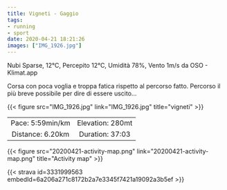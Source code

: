 ```yaml
---
title: Vigneti - Gaggio
tags:
- running
- sport
date: 2020-04-21 18:21:26
images: ["IMG_1926.jpg"]
---
```


Nubi Sparse, 12°C, Percepito 12°C, Umidità 78%, Vento 1m/s da OSO - Klimat.app

Corsa con poca voglia e troppa fatica rispetto al percorso fatto. Percorso il più breve possibile per dire di essere uscito...

{{< figure src="IMG_1926.jpg" link="IMG_1926.jpg" title="vigneti" >}}

| | |
| :-: | :-: |
| Pace: 5:59min/km | Elevation: 280mt |
| Distance: 6.20km | Duration: 37:03 |



{{< figure src="20200421-activity-map.png" link="20200421-activity-map.png" title="Activity map" >}}


{{< strava id=3331999563 embedId=6a206a271c8172b2a7e3345f7421a19092a3b5ef >}}
